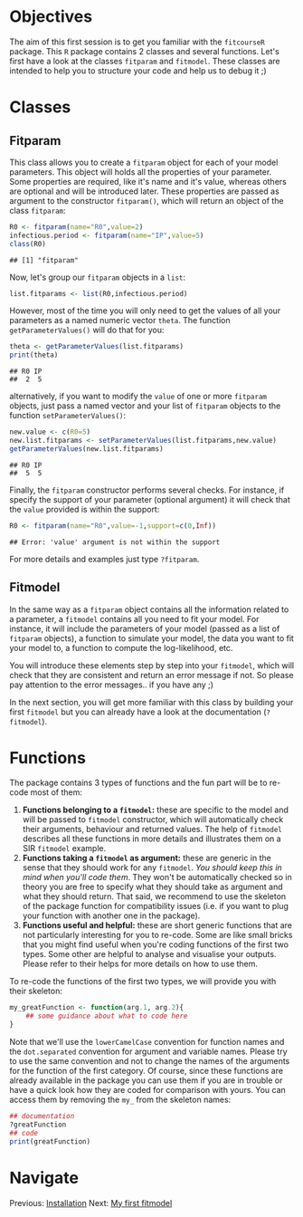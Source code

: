 

# Objectives
The aim of this first session is to get you familiar with the `fitcourseR` package. This `R` package contains 2 classes and several functions. Let's first have a look at the classes `fitparam` and `fitmodel`. These classes are intended to help you to structure your code and help us to debug it ;)

# Classes
## Fitparam
This class allows you to create a `fitparam` object for each of your model parameters. This object will holds all the properties of your parameter. Some properties are required, like it's name and it's value, whereas others are optional and will be introduced later. These properties are passed as argument to the constructor `fitparam()`, which will return an object of the class `fitparam`: 


```r
R0 <- fitparam(name="R0",value=2)
infectious.period <- fitparam(name="IP",value=5)
class(R0)
```

```
## [1] "fitparam"
```

Now, let's group our `fitparam` objects in a `list`: 

```r
list.fitparams <- list(R0,infectious.period)
```

However, most of the time you will only need to get the values of all your parameters as a named numeric vector `theta`. The function `getParameterValues()` will do that for you:


```r
theta <- getParameterValues(list.fitparams)
print(theta)
```

```
## R0 IP 
##  2  5
```

alternatively, if you want to modify the `value` of one or more `fitparam` objects, just pass a named vector and your list of `fitparam` objects to the function `setParameterValues()`:


```r
new.value <- c(R0=5)
new.list.fitparams <- setParameterValues(list.fitparams,new.value)
getParameterValues(new.list.fitparams)
```

```
## R0 IP 
##  5  5
```

Finally, the `fitparam` constructor performs several checks. For instance, if specify the support of your parameter (optional argument) it will check that the `value` provided is within the support:


```r
R0 <- fitparam(name="R0",value=-1,support=c(0,Inf))
```

```
## Error: 'value' argument is not within the support
```

For more details and examples just type `?fitparam`.

## Fitmodel
In the same way as a `fitparam` object contains all the information related to a parameter, a `fitmodel` contains all you need to fit your model. For instance, it will include the parameters of your model (passed as a list of `fitparam` objects), a function to simulate your model, the data you want to fit your model to, a function to compute the log-likelihood, etc.

You will introduce these elements step by step into your `fitmodel`, which will check that they are consistent and return an error message if not. So please pay attention to the error messages.. if you have any ;)

In the next section, you will get more familiar with this class by building your first `fitmodel` but you can already have a look at the documentation (`?fitmodel`).

# Functions

The package contains 3 types of functions and the fun part will be to re-code most of them:

1. __Functions belonging to a `fitmodel`:__ these are specific to the model and will be passed to `fitmodel` constructor, which will automatically check their arguments, behaviour and returned values. The help of `fitmodel` describes all these functions in more details and illustrates them on a SIR `fitmodel` example.
2. __Functions taking a `fitmodel` as argument:__ these are generic in the sense that they should work for any `fitmodel`. _You should keep this in mind when you'll code them_. They won't be automatically checked so in theory you are free to  specify what they should take as argument and what they should return. That said, we recommend to use the skeleton of the package function for compatibility issues (i.e. if you want to plug your function with another one in the package).
3. __Functions useful and helpful:__ these are short generic functions that are not particularly interesting for you to re-code. Some are like small bricks that you might find useful when you're coding functions of the first two types. Some other are helpful to analyse and visualise your outputs. Please refer to their helps for more details on how to use them.


To re-code the functions of the first two types, we will provide you with their skeleton:


```r
my_greatFunction <- function(arg.1, arg.2){
    ## some guidance about what to code here
}
```

Note that we'll use the `lowerCamelCase` convention for function names and the `dot.separated` convention for argument and variable names. Please try to use the same convention and not to change the names of the arguments for the function of the first category. Of course, since these functions are already available in the package you can use them if you are in trouble or have a quick look how they are coded for comparison with yours. You can access them by removing the `my_` from the skeleton names:


```r
## documentation
?greatFunction
## code
print(greatFunction)
```

# Navigate
Previous: [Installation](README_new.md) Next: [My first fitmodel](first_fitmodel.md)

